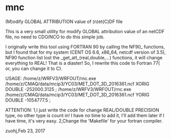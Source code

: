 # mnc
(M)odify GLOBAL ATTRIBUTION value of (n)et(C)DF file

This is a very small utility for modify GLOBAL attribution value of an netCDF file, no need to CDO/NCO to do this simple job.

I originally write this tool using FORTRAN 90 by calling the NF90\_ functions, but I found that for my system (CENT OS 6.6, x86_64, netcdf version of 3.5), NF90 function list lost the \_get_att\_(real,double,...) functions, it will change everything to REAL! That is a diaster!
So, I rewrite this code to Fortran 77( or, you can change it to C).

USAGE:
/home/z/WRFV3/WRFOUT/rnc.exe /home/z/CMAQ/data/mcip3/YC03/MET_DOT_3D_2016361.ncf XORIG DOUBLE -252000.3125 ;
/home/z/WRFV3/WRFOUT/rnc.exe /home/z/CMAQ/data/mcip3/YC03/MET_DOT_3D_2016361.ncf YORIG DOUBLE -1054777.5 ;

ATTENTION:
1,I just write the code for change REAL/DOUBLE PRECISION type, no other type is count in! I have no time to add it, I'll add them later if I have time, it's very easy.
2,Change the 'Makefile' for your fortran compiler.

zuohj,Feb 23, 2017
